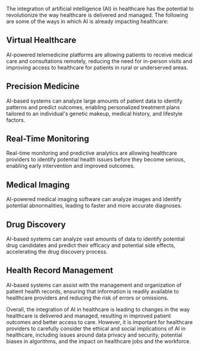 
The integration of artificial intelligence (AI) in healthcare has the potential to revolutionize the way healthcare is delivered and managed. The following are some of the ways in which AI is already impacting healthcare:

Virtual Healthcare
------------------

AI-powered telemedicine platforms are allowing patients to receive medical care and consultations remotely, reducing the need for in-person visits and improving access to healthcare for patients in rural or underserved areas.

Precision Medicine
------------------

AI-based systems can analyze large amounts of patient data to identify patterns and predict outcomes, enabling personalized treatment plans tailored to an individual's genetic makeup, medical history, and lifestyle factors.

Real-Time Monitoring
--------------------

Real-time monitoring and predictive analytics are allowing healthcare providers to identify potential health issues before they become serious, enabling early intervention and improved outcomes.

Medical Imaging
---------------

AI-powered medical imaging software can analyze images and identify potential abnormalities, leading to faster and more accurate diagnoses.

Drug Discovery
--------------

AI-based systems can analyze vast amounts of data to identify potential drug candidates and predict their efficacy and potential side effects, accelerating the drug discovery process.

Health Record Management
------------------------

AI-based systems can assist with the management and organization of patient health records, ensuring that information is readily available to healthcare providers and reducing the risk of errors or omissions.

Overall, the integration of AI in healthcare is leading to changes in the way healthcare is delivered and managed, resulting in improved patient outcomes and better access to care. However, it is important for healthcare providers to carefully consider the ethical and social implications of AI in healthcare, including issues around data privacy and security, potential biases in algorithms, and the impact on healthcare jobs and the workforce.
